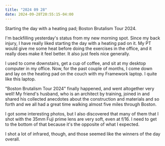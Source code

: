 ```yaml
---
title: "2024 09 28"
date: 2024-09-28T20:55:15-04:00
---
```


Starting the day with a heating pad; Boston Brutalism Tour 2024.

I'm backfilling yesterday's status from my new morning spot. Since my back
injury, I have really liked starting the day with a heating pad on it. My PT
would give me some heat before doing the exercises in the office, and it really
does make it feel better. It also just feels nice generally.

I used to come downstairs, get a cup of coffee, and sit at my desktop computer
in my office. Now, for the past couple of months, I come down and lay on the
heating pad on the couch with my Framework laptop. I quite like this laptop.

"Boston Brutalism Tour 2024" finally happened, and went altogether very well! My
friend's husband, who is an architect by training, joined in and shared his
collected anecdotes about the construction and materials and so forth and we all
had a great time walking almost five miles through Boston.

I got some interesting photos, but I also discovered that many of them that I
shot with the 35mm Fuji prime lens are very soft, even at f/16. I need to get to
the bottom of that because it's the opposite of what I expected.

I shot a lot of infrared, though, and those seemed like the winners of the day
overall.
